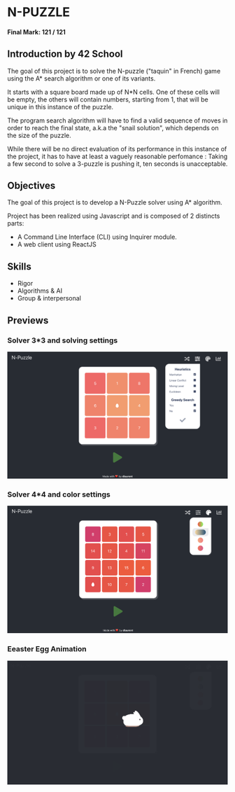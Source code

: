 # N-PUZZLE

#### Final Mark: 121 / 121


## Introduction by 42 School

The goal of this project is to solve the N-puzzle ("taquin" in French) game using the A* search algorithm or one of its variants.

It starts with a square board made up of N*N cells. One of these cells will be empty, the others will contain numbers, starting from 1, that will be unique in this instance of the puzzle.

The program search algorithm will have to find a valid sequence of moves in order to reach the final state, a.k.a the "snail solution", which depends on the size of the puzzle.

While there will be no direct evaluation of its performance in this instance of the project, it has to have at least a vaguely reasonable perfomance : Taking a few second to solve a 3-puzzle is pushing it, ten seconds is unacceptable.

## Objectives

The goal of this project is to develop a N-Puzzle solver using A* algorithm.

Project has been realized using Javascript and is composed of 2 distincts parts:
- A Command Line Interface (CLI) using Inquirer module.
- A web client using ReactJS

## Skills

- Rigor 
- Algorithms & AI 
- Group & interpersonal 

## Previews

### Solver 3*3 and solving settings

![Solver 3*3 and solving settings screenshot](https://github.com/dlaurent42/npuzzle/blob/master/docs/1.png)

### Solver 4*4 and color settings

![Solver 4*4 and color settings screenshot](https://github.com/dlaurent42/npuzzle/blob/master/docs/3.png)

### Eeaster Egg Animation

![easter egg screenshot](https://github.com/dlaurent42/npuzzle/blob/master/docs/2.png)
